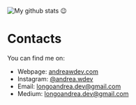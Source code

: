  ![My github stats 😉](https://github-readme-stats.vercel.app/api?username=longo-andrea)

# Contacts
You can find me on: 

- Webpage: [andreawdev.com](http://www.andreawdev.com/)
- Instagram: [@andrea.wdev](https://www.instagram.com/andrea.wdev/)
- Email: [longoandrea.dev@gmail.com](mailto:longoandrea.dev@gmail.com)
- Medium: [longoandrea.dev@gmail.com](https://medium.com/@longoandrea.dev)
